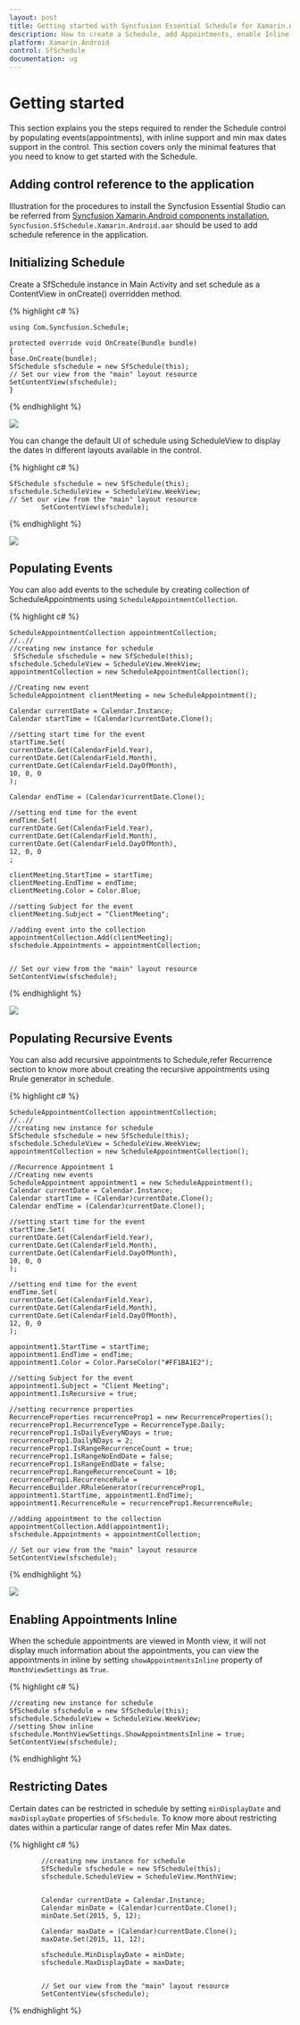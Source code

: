 ```yaml
---
layout: post
title: Getting started with Syncfusion Essential Schedule for Xamarin.Android
description: How to create a Schedule, add Appointments, enable Inline and other functionalities
platform: Xamarin.Android
control: SfSchedule
documentation: ug
---
```


# Getting started

This section explains you the steps required to render the Schedule control by populating  events(appointments), with inline support and min max dates support in the control. This section covers only the minimal features that you need to know to get started with the Schedule.

## Adding control reference to the application

Illustration for the procedures to install the Syncfusion Essential Studio can be referred from [Syncfusion Xamarin.Android components installation](http://help.syncfusion.com/Xamarin.Android/introduction/download-and-installation), `Syncfusion.SfSchedule.Xamarin.Android.aar` should be used to add schedule reference in the application. 

## Initializing Schedule 

Create a SfSchedule instance in Main Activity and set schedule as a ContentView in onCreate() overridden method.

{% highlight c# %}

    using Com.Syncfusion.Schedule;

    protected override void OnCreate(Bundle bundle)
    {
    base.OnCreate(bundle);
    SfSchedule sfschedule = new SfSchedule(this);
    // Set our view from the "main" layout resource
    SetContentView(sfschedule);
    }

{% endhighlight %}

![](GettingStarted_images/GettingStarted_img1.jpeg)

You can change the default UI of schedule using ScheduleView to display the dates in different layouts available in the control.

{% highlight c# %}

    SfSchedule sfschedule = new SfSchedule(this);
    sfschedule.ScheduleView = ScheduleView.WeekView;
    // Set our view from the "main" layout resource
            SetContentView(sfschedule);

{% endhighlight %}

![](GettingStarted_images/GettingStarted_img2.jpeg)

## Populating Events

You can also add events to the schedule by creating collection of ScheduleAppointments  using  `ScheduleAppointmentCollection`. 

{% highlight c# %}

    ScheduleAppointmentCollection appointmentCollection;
    //..//
    //creating new instance for schedule
     SfSchedule sfschedule = new SfSchedule(this);
    sfschedule.ScheduleView = ScheduleView.WeekView;
    appointmentCollection = new ScheduleAppointmentCollection();

    //Creating new event
    ScheduleAppointment clientMeeting = new ScheduleAppointment();

    Calendar currentDate = Calendar.Instance;
    Calendar startTime = (Calendar)currentDate.Clone();
     
    //setting start time for the event
    startTime.Set(
    currentDate.Get(CalendarField.Year),
    currentDate.Get(CalendarField.Month),
    currentDate.Get(CalendarField.DayOfMonth),
    10, 0, 0
    );

    Calendar endTime = (Calendar)currentDate.Clone();
   
    //setting end time for the event
    endTime.Set(
    currentDate.Get(CalendarField.Year),
    currentDate.Get(CalendarField.Month),
    currentDate.Get(CalendarField.DayOfMonth),
    12, 0, 0
    ;

    clientMeeting.StartTime = startTime;
    clientMeeting.EndTime = endTime;
    clientMeeting.Color = Color.Blue;

    //setting Subject for the event
    clientMeeting.Subject = "ClientMeeting";
    
    //adding event into the collection
    appointmentCollection.Add(clientMeeting);
    sfschedule.Appointments = appointmentCollection;


    // Set our view from the "main" layout resource
    SetContentView(sfschedule);

{% endhighlight %}

![](GettingStarted_images/GettingStarted_img3.jpeg)

## Populating Recursive Events

You can also add recursive appointments to Schedule,refer Recurrence section to know more about creating the recursive appointments using Rrule generator in schedule.

{% highlight c# %}

    ScheduleAppointmentCollection appointmentCollection;
    //..//
    //creating new instance for schedule
    SfSchedule sfschedule = new SfSchedule(this);
    sfschedule.ScheduleView = ScheduleView.WeekView;
    appointmentCollection = new ScheduleAppointmentCollection();

    //Recurrence Appointment 1
    //Creating new events
    ScheduleAppointment appointment1 = new ScheduleAppointment();
    Calendar currentDate = Calendar.Instance;
    Calendar startTime = (Calendar)currentDate.Clone();
    Calendar endTime = (Calendar)currentDate.Clone();

    //setting start time for the event
    startTime.Set(
    currentDate.Get(CalendarField.Year),
    currentDate.Get(CalendarField.Month),
    currentDate.Get(CalendarField.DayOfMonth),
    10, 0, 0
    );

    //setting end time for the event
    endTime.Set(
    currentDate.Get(CalendarField.Year),
    currentDate.Get(CalendarField.Month),
    currentDate.Get(CalendarField.DayOfMonth),
    12, 0, 0
    );

    appointment1.StartTime = startTime;
    appointment1.EndTime = endTime;
    appointment1.Color = Color.ParseColor("#FF1BA1E2");

    //setting Subject for the event
    appointment1.Subject = "Client Meeting";
    appointment1.IsRecursive = true;

    //setting recurrence properties
    RecurrenceProperties recurrenceProp1 = new RecurrenceProperties();
    recurrenceProp1.RecurrenceType = RecurrenceType.Daily;
    recurrenceProp1.IsDailyEveryNDays = true;
    recurrenceProp1.DailyNDays = 2;
    recurrenceProp1.IsRangeRecurrenceCount = true;
    recurrenceProp1.IsRangeNoEndDate = false;
    recurrenceProp1.IsRangeEndDate = false;
    recurrenceProp1.RangeRecurrenceCount = 10;
    recurrenceProp1.RecurrenceRule = RecurrenceBuilder.RRuleGenerator(recurrenceProp1, appointment1.StartTime, appointment1.EndTime);
    appointment1.RecurrenceRule = recurrenceProp1.RecurrenceRule;

    //adding appointment to the collection  
    appointmentCollection.Add(appointment1);
    sfschedule.Appointments = appointmentCollection;
            
    // Set our view from the "main" layout resource
    SetContentView(sfschedule);

{% endhighlight %}

![](GettingStarted_images/GettingStarted_img4.jpeg)

## Enabling Appointments Inline

When the schedule appointments are viewed in Month view, it will not display much information about the appointments, you can view the appointments in inline by setting `showAppointmentsInline` property of `MonthViewSettings` as `True`.

{% highlight c# %}

    //creating new instance for schedule
    SfSchedule sfschedule = new SfSchedule(this);
    sfschedule.ScheduleView = ScheduleView.WeekView;
    //setting Show inline 
    sfschedule.MonthViewSettings.ShowAppointmentsInline = true;
    SetContentView(sfschedule);  
    
{% endhighlight %}

## Restricting Dates

Certain dates can be restricted in schedule by setting `minDisplayDate` and `maxDisplayDate` properties of `SfSchedule`.  To know more about restricting dates within a particular range of dates refer Min Max dates.

{% highlight c# %}

            //creating new instance for schedule
            SfSchedule sfschedule = new SfSchedule(this);
            sfschedule.ScheduleView = ScheduleView.MonthView;


            Calendar currentDate = Calendar.Instance;
            Calendar minDate = (Calendar)currentDate.Clone();
            minDate.Set(2015, 5, 12);

            Calendar maxDate = (Calendar)currentDate.Clone();
            maxDate.Set(2015, 11, 12);

            sfschedule.MinDisplayDate = minDate;
            sfschedule.MaxDisplayDate = maxDate;


            // Set our view from the "main" layout resource
            SetContentView(sfschedule);

{% endhighlight %}
